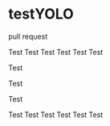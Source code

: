 # testYOLO

pull request

Test
Test
Test
Test
Test
Test

Test

Test

Test

Test
Test
Test
Test
Test
Test
